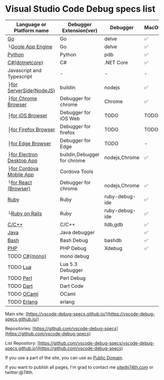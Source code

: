 # Visual Studio Code Debug specs list

| Language or Platform name                          | Debugger Extension(ver)     | Debugger       | MacOS | Windows | Linux |
| -------------------------------------------------- | --------------------------- | -------------- | ----- | ------- | ----- |
| [Go](./go)                                         | Go                          | delve          | ✅    | ✅      | ✅    |
| └[Goole App Engine](./go_appengine)                | Go                          | delve          | ✅    | ✅      | ✅    |
| [Python](./python)                                 | Python                      | pdb            | ✅    | ✅      | ✅    |
| [C#(dotnetcore)](./csharp)                         | C#                          | .NET Core      | ✅    | ✅      | ✅    |
| Javascript and Typescript                          | -                           | -              | -     | -       | -     |
| ├[for ServerSide(NodeJS)](./javascript)            | buildin                     | nodejs         | ✅    | ✅      | ✅    |
| ├[for Chrome Browser](./javascript_chrome)         | Debugger for chrome         | Chrome         | ✅    | ✅      | ✅    |
| ├[for iOS Browser](./javascript_ios)               | Debugger for iOS Web        | TODO           | TODO  | -       | -     |
| ├[for Firefox Browser](./javascript_firefox)       | Debugger for firefox        | TODO           | TODO  | TODO    | TODO  |
| ├[for Edge Browser](./javascript_edge)             | Debugger for Edge           | TODO           | -     | -       | TODO  |
| ├[for Electron Desktop App](./javascript_electron) | buildin,Debugger for chrome | nodejs,Chrome  | ✅    | ✅      | ✅    |
| ├[for Cordova Mobile App](./javascript_cordova)    | Cordova Tools               |                |       |         |       |
| └[for React (Browser)](./javascript_react)         | Debugger for chrome         | nodejs,Chrome  | ✅    | ✅      | ✅    |
| [Ruby](./ruby)                                     | Ruby                        | ruby-debug-ide | ✅    | ✅      | ✅    |
| └[Ruby on Rails](./ruby_ror)                       | Ruby                        | ruby-debug-ide | ✅    | ✅      | ✅    |
| [C/C++](./cpp)                                     | C/C++                       | lldb,gdb       | ✅    | ✅      | ✅    |
| [Java](./java)                                     | Java debugger               |                | ✅    | ✅      | ✅    |
| [Bash](./bash)                                     | Bash Debug                  | bashdb         | ✅    | ✅      | ✅    |
| [PHP](./php)                                       | PHP Debug                   | Xdebug         | ✅    | ✅      | ✅    |
| TODO [C#(mono)](./csharp_mono)                     | mono debug                  |                |       |         |       |
| TODO [Lua](./Lua)                                  | Lua 5.3 Debugger            |                |       |         |       |
| TODO [Perl](./perl)                                | Perl Debug                  |                |       |         |       |
| TODO [Dart](./bash)                                | Dart Code                   |                |       |         |       |
| TODO [OCaml](./ocaml)                              | OCaml                       |                |       |         |       |
| TODO [Erlang](./erlang)                            | erlang                      |                |       |         |       |

Main site: [https://vscode-debug-specs.github.io/](https://vscode-debug-specs.github.io/)

Repositories: [https://github.com/vscode-debug-specs](https://github.com/vscode-debug-specs)

List Repository: [https://github.com/vscode-debug-specs/vscode-debug-specs.github.io](https://github.com/vscode-debug-specs)

If you use a part of the site, you can use as [Public Domain](https://en.wikipedia.org/wiki/Public_domain).

If you want to publish all pages, I'm grad to contact me site@j74th.com or twitter:@74th.
